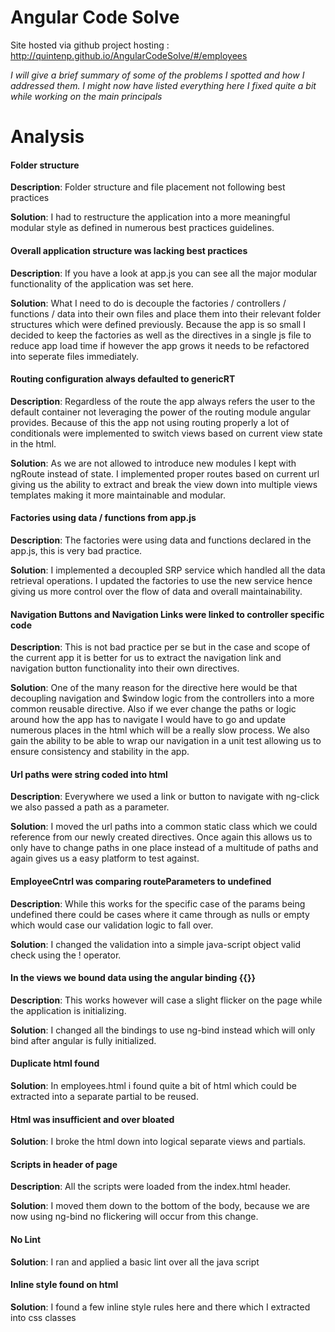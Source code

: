 # Angular Code Solve
Site hosted via github project hosting : http://quintenp.github.io/AngularCodeSolve/#/employees

_I will give a brief summary of some of the problems I spotted and how I addressed them.  I might now have listed everything here I fixed quite a bit while working on the main principals_

# Analysis

#### Folder structure
**Description**: Folder structure and file placement not following best practices

**Solution**: I had to restructure the application into a more meaningful modular style as defined in numerous best practices guidelines.

#### Overall application structure was lacking best practices
**Description**: If you have a look at app.js you can see all the major modular functionality of the application was set here.  

**Solution**: What I need to do is decouple the factories / controllers / functions / data into their own files and place them into their relevant folder structures which were defined previously. Because the app is so small I decided to keep the factories as well as the directives in a single js file to reduce app load time if however the app grows it needs to be refactored into seperate files immediately.

#### Routing configuration always defaulted to genericRT
**Description**: Regardless of the route the app always refers the user to the default container not leveraging the power of the routing module angular provides.  Because of this the app not using routing properly a lot of conditionals were implemented to switch views based on current view state in the html.  

**Solution**: As we are not allowed to introduce new modules I kept with ngRoute instead of state. I implemented proper routes based on current url giving us the ability to extract and break the view down into multiple views templates making it more maintainable and modular.

#### Factories using data / functions from app.js
**Description**: The factories were using data and functions declared in the app.js, this is very bad practice. 

**Solution**: I implemented a decoupled SRP service which handled all the data retrieval operations.  I updated the factories to use the new service hence giving us more control over the flow of data and overall maintainability.

#### Navigation Buttons and Navigation Links were linked to controller specific code
**Description**: This is not bad practice per se but in the case and scope of the current app it is better for us to extract the navigation link and navigation button functionality into their own directives.

**Solution**: One of the many reason for the directive here would be that decoupling navigation and $window logic from the controllers into a more common reusable directive.  Also if we ever change the paths or logic around how the app has to navigate I would have to go and update numerous places in the html which will be a really slow process.  We also gain the ability to be able to wrap our navigation in a unit test allowing us to ensure consistency and stability in the app. 

#### Url paths were string coded into html
**Description**: Everywhere we used a link or button to navigate with ng-click we also passed a path as a parameter. 

**Solution**: I moved the url paths into a common static class which we could reference from our newly created directives.  Once again this allows us to only have to change paths in one place instead of a multitude of paths and again gives us a easy platform to test against.

#### EmployeeCntrl was comparing routeParameters to undefined
**Description**: While this works for the specific case of the params being undefined there could be cases where it came through as nulls or empty which would case our validation logic to fall over.

**Solution**: I changed the validation into  a simple java-script object valid check using the ! operator.

#### In the views we bound data using the angular binding {{}}
**Description**: This works however will case a slight flicker on the page while the application is initializing. 

**Solution**: I changed all the bindings to use ng-bind instead which will only bind after angular is fully initialized.

#### Duplicate html found
**Solution**: In employees.html i found quite a bit of html which could be extracted into a separate partial to be reused.

#### Html was insufficient and over bloated 
**Solution**: I broke the html down into logical separate views and partials. 

#### Scripts in header of page
**Description**: All the scripts were loaded from the index.html header. 

**Solution**: I moved them down to the bottom of the body, because we are now using ng-bind no flickering will occur from this change.

#### No Lint 
**Solution**: I ran and applied a basic lint over all the java script

#### Inline style found on html
**Solution**: I found a few inline style rules here and there which I extracted into css classes

 